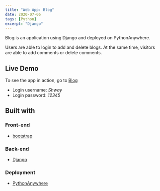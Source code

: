 ```yaml
---
title: "Web App: Blog"
date: 2020-07-05
tags: [Python]
excerpt: "Django"
---
```

Blog is an application using Django and deployed on PythonAnywhere.

Users are able to login to add and delete blogs. At the same time, visitors are able to add comments or delete comments.

## Live Demo

To see the app in action, go to [Blog](http://bigbear12345.pythonanywhere.com/)

* Login username: <i>Shway</i>
* Login password: <i>12345</i>

## Built with

### Front-end

* [bootstrap](https://getbootstrap.com/)


### Back-end

* [Django](https://www.djangoproject.com/)

### Deployment

* [PythonAnywhere](https://www.pythonanywhere.com/)